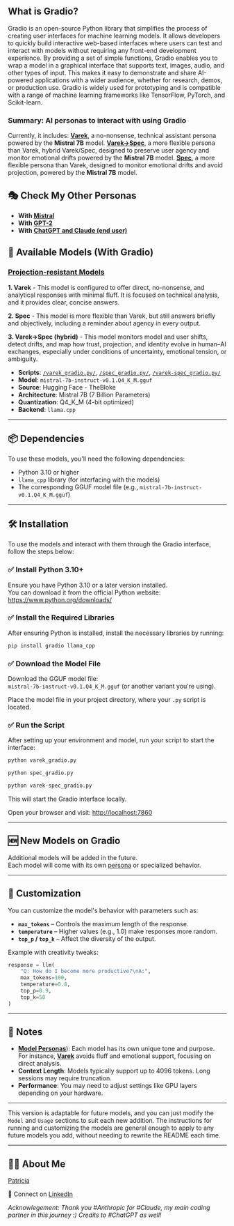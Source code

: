 ## What is Gradio?

Gradio is an open-source Python library that simplifies the process of creating user interfaces for machine learning models. It allows developers to quickly build interactive web-based interfaces where users can test and interact with models without requiring any front-end development experience. By providing a set of simple functions, Gradio enables you to wrap a model in a graphical interface that supports text, images, audio, and other types of input. This makes it easy to demonstrate and share AI-powered applications with a wider audience, whether for research, demos, or production use. Gradio is widely used for prototyping and is compatible with a range of machine learning frameworks like TensorFlow, PyTorch, and Scikit-learn.

### Summary: AI personas to interact with using **Gradio**

Currently, it includes:
**[Varek](https://github.com/patriciaschaffer/agent-architect/blob/main/personas/003_projection_resistant_models.md#003b-rescuer---varek-task-oriented)**, a no-nonsense, technical assistant persona powered by the **Mistral 7B** model. 
**[Varek->Spec](https://github.com/patriciaschaffer/agent-architect/blob/main/personas/003_projection_resistant_models.md#003c-spec-for-drift-monitoring-and-user-agency)**, a more flexible persona than Varek, hybrid Varek/Spec, designed to preserve user agency and monitor emotional drifts powered by the **Mistral 7B** model.
**[Spec](https://github.com/patriciaschaffer/agent-architect/blob/main/personas/003_projection_resistant_models.md#003c-spec-for-drift-monitoring-and-user-agency)**, a more flexible persona than Varek, designed to monitor emotional drifts and avoid projection, powered by the **Mistral 7B** model.

## 🎭 Check My Other Personas 

* **With [Mistral](https://github.com/patriciaschaffer/agent-architect/blob/main/mistral/README.md)** 
* **With [GPT-2](https://github.com/patriciaschaffer/agent-architect/blob/main/gpt2/README.md)**
* **With [ChatGPT and Claude (end user)](https://github.com/patriciaschaffer/agent-architect/blob/main/personas/README.md)**

## 🧠 Available Models (With Gradio)

### [Projection-resistant Models](https://github.com/patriciaschaffer/agent-architect/blob/main/personas/003_projection_resistant_models.md)

**1. Varek** - This model is configured to offer direct, no-nonsense, and analytical responses with minimal fluff. It is focused on technical analysis, and it provides clear, concise answers.

**2. Spec** - This model is more flexible than Varek, but still answers briefly and objectively, including a reminder about agency in every output.

**3. Varek->Spec (hybrid)** - This model monitors model and user shifts, detect drifts, and map how trust, projection, and identity evolve in human–AI exchanges, especially under conditions of uncertainty, emotional tension, or ambiguity.

* **Scripts**: [`/varek_gradio.py/`](varek_gradio.py), [`/spec_gradio.py/`](spec_gradio.py), [`/varek-spec_gradio.py/`](varek-spec_gradio.py/)
* **Model**: `mistral-7b-instruct-v0.1.Q4_K_M.gguf`
* **Source**: Hugging Face - TheBloke  
* **Architecture**: Mistral 7B (7 Billion Parameters)  
* **Quantization**: Q4\_K\_M (4-bit optimized)  
* **Backend**: `llama.cpp`

---

## 📦 Dependencies

To use these models, you'll need the following dependencies:

* Python 3.10 or higher  
* `llama_cpp` library (for interfacing with the models)  
* The corresponding GGUF model file (e.g., `mistral-7b-instruct-v0.1.Q4_K_M.gguf`)

---

## 🛠 Installation

To use the models and interact with them through the Gradio interface, follow the steps below:

### ✅ Install Python 3.10+

Ensure you have Python 3.10 or a later version installed.  
You can download it from the official Python website:  
https://www.python.org/downloads/

### ✅ Install the Required Libraries

After ensuring Python is installed, install the necessary libraries by running:

```bash
pip install gradio llama_cpp
```

### ✅ Download the Model File

Download the GGUF model file:  
`mistral-7b-instruct-v0.1.Q4_K_M.gguf` (or another variant you're using).

Place the model file in your project directory, where your `.py` script is located.

### ✅ Run the Script

After setting up your environment and model, run your script to start the interface:

```bash
python varek_gradio.py

python spec_gradio.py

python varek-spec_gradio.py
```

This will start the Gradio interface locally.

Open your browser and visit: [http://localhost:7860](http://localhost:7860)

---

## 🆕 New Models on Gradio

Additional models will be added in the future.  
Each model will come with its own [persona](https://github.com/patriciaschaffer/agent-architect/blob/main/agent_persona_engineering.md#table-of-contents) or specialized behavior.

---

## 🔧 Customization

You can customize the model's behavior with parameters such as:

* **`max_tokens`** – Controls the maximum length of the response.  
* **`temperature`** – Higher values (e.g., 1.0) make responses more random.  
* **`top_p` / `top_k`** – Affect the diversity of the output.

Example with creativity tweaks:

```python
response = llm(
    "Q: How do I become more productive?\nA:",
    max_tokens=100,
    temperature=0.8,
    top_p=0.9,
    top_k=50
)
```

---

## 📝 Notes

* [**Model Personas**](https://github.com/patriciaschaffer/agent-architect/blob/main/agent_persona_engineering.md#table-of-contents)): Each model has its own unique tone and purpose.  
  For instance, [**Varek**](https://github.com/patriciaschaffer/agent-architect/blob/main/personas/003_projection_resistant_models.md#003b-rescuer---varek-task-oriented) avoids fluff and emotional support, focusing on direct analysis.
* **Context Length**: Models typically support up to 4096 tokens. Long sessions may require truncation.
* **Performance**: You may need to adjust settings like GPU layers depending on your hardware.

---

This version is adaptable for future models, and you can just modify the `Model` and `Usage` sections to suit each new addition. The instructions for running and customizing the models are general enough to apply to any future models you add, without needing to rewrite the README each time.

---

 ## 👩‍💻 About Me

   [Patricia](https://github.com/patriciaschaffer) 
   
   🔗 Connect on [LinkedIn](https://www.linkedin.com/in/patriciaschaffer)

  *Acknowlegement: Thank you #Anthropic for #Claude, my main coding partner in this journey :) Credits to #ChatGPT as well!*
  
